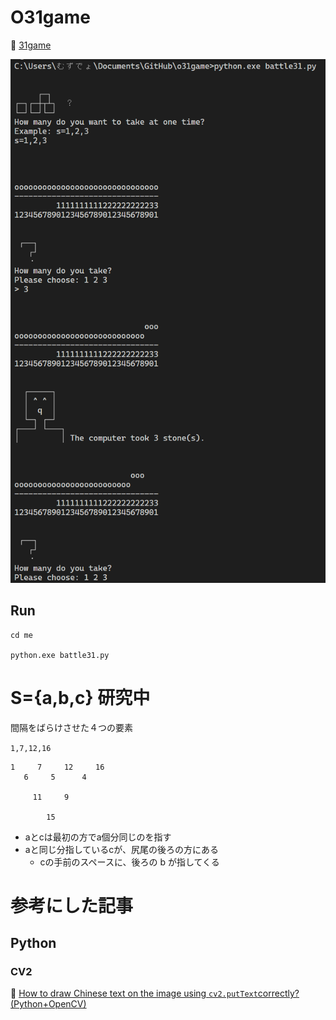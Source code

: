 # O31game

📖 [31game](https://qiita.com/muzudho1/items/84d0de16933c750a0592)  

![game](./me/docs/202209__31game__28-1.png)  

## Run

```shell
cd me

python.exe battle31.py
```

# S={a,b,c} 研究中

間隔をばらけさせた４つの要素  

`1,7,12,16`

```
1     7     12     16
   6     5      4

     11     9

        15
```

* aとcは最初の方でa個分同じのを指す
* aと同じ分指しているcが、尻尾の後ろの方にある
  * cの手前のスペースに、後ろの b が指してくる

# 参考にした記事

## Python

### CV2

📖 [How to draw Chinese text on the image using `cv2.putText`correctly? (Python+OpenCV)](https://stackoverflow.com/questions/50854235/how-to-draw-chinese-text-on-the-image-using-cv2-puttextcorrectly-pythonopen)  
